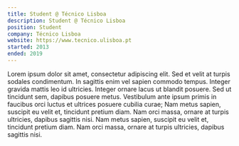 ```yaml
---
title: Student @ Técnico Lisboa
description: Student @ Técnico Lisboa
position: Student
company: Técnico Lisboa
website: https://www.tecnico.ulisboa.pt
started: 2013
ended: 2019 
---
```


Lorem ipsum dolor sit amet, consectetur adipiscing elit. Sed et velit at turpis sodales condimentum. In sagittis enim vel sapien commodo tempus. Integer gravida mattis leo id ultricies. Integer ornare lacus ut blandit posuere. Sed ut tincidunt sem, dapibus posuere metus. Vestibulum ante ipsum primis in faucibus orci luctus et ultrices posuere cubilia curae; Nam metus sapien, suscipit eu velit et, tincidunt pretium diam. Nam orci massa, ornare at turpis ultricies, dapibus sagittis nisi. Nam metus sapien, suscipit eu velit et, tincidunt pretium diam. Nam orci massa, ornare at turpis ultricies, dapibus sagittis nisi.
